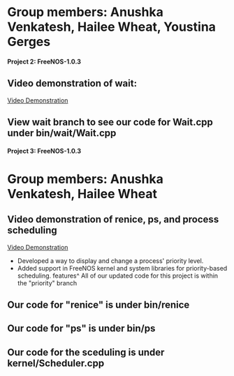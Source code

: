 # Group members: Anushka Venkatesh, Hailee Wheat, Youstina Gerges
#### Project 2: FreeNOS-1.0.3
## Video demonstration of wait:
[Video Demonstration](https://www.youtube.com/watch?v=lcMfbBbgteU)
## View wait branch to see our code for Wait.cpp under bin/wait/Wait.cpp

#### Project 3: FreeNOS-1.0.3
# Group members: Anushka Venkatesh, Hailee Wheat
## Video demonstration of renice, ps, and process scheduling 
[Video Demonstration]()
- Developed a way to display and change a process' priority level.
- Added support in FreeNOS kernel and system libraries for priority-based scheduling.
features^
All of our updated code for this project is within the "priority" branch
## Our code for "renice" is under bin/renice
## Our code for "ps" is  under bin/ps
## Our code for the sceduling is  under kernel/Scheduler.cpp

